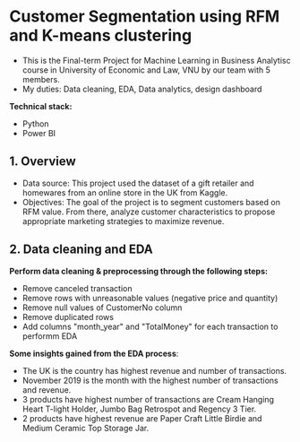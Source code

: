 # Customer Segmentation using RFM and K-means clustering
* This is the Final-term Project for Machine Learning in Business Analytisc course in University of Economic and Law, VNU by our team with 5 members.
* My duties: Data cleaning, EDA, Data analytics, design dashboard

**Technical stack:** 
* Python
* Power BI

## 1. Overview
- Data source: This project used the dataset of a gift retailer and homewares from an online store in the UK from Kaggle.
- Objectives: The goal of the project is to segment customers based on RFM value. From there, analyze customer characteristics to propose appropriate marketing strategies to maximize revenue.

## 2. Data cleaning and EDA
**Perform data cleaning & preprocessing through the following steps:**
* Remove canceled transaction
* Remove rows with unreasonable values ​​(negative price and quantity)
* Remove null values ​​of CustomerNo column
* Remove duplicated rows
* Add columns "month_year" and "TotalMoney" for each transaction to performm EDA

**Some insights gained from the EDA process**:
* The UK is the country has highest revenue and number of transactions.
* November 2019 is the month with the highest number of transactions and revenue.
* 3 products have highest number of transactions are Cream Hanging Heart T-light Holder, Jumbo Bag Retrospot and Regency 3 Tier.
* 2 products have highest revenue are Paper Craft Little Birdie and Medium Ceramic Top Storage Jar.
